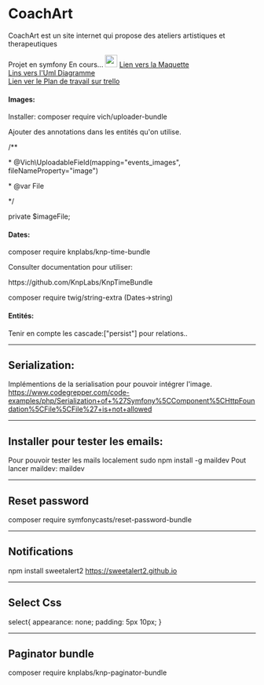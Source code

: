 # CoachArt

CoachArt est un site internet qui propose des ateliers artistiques et therapeutiques

Projet en symfony
En cours...
<img width=25px src="https://cdn.jsdelivr.net/gh/devicons/devicon/icons/figma/figma-original.svg" /> <a href="https://www.figma.com/file/wLKninePpzJFivIM4A6ICh/Coach-art?node-id=0%3A1">Lien vers la Maquette</a><br>
<a href="https://lucid.app/lucidchart/25662ae1-33ba-46b4-961b-5e696d1a5737/edit?beaconFlowId=43E5F121AFD6FCA6&invitationId=inv_97166fef-7f61-4e52-b532-85e5bf37403a&page=HWEp-vi-RSFO#">Lins vers l'Uml Diagramme</a><br>
<a href="https://trello.com/invite/b/1sY3VekL/dc2d8f661502e850b4822ff23de4716a/coachart">Lien ver le Plan de travail sur trello</a>

<h4>Images:</h4> 
<p>Installer: composer require vich/uploader-bundle</p>
<p>Ajouter des annotations dans les entités qu'on utilise.</p>
    <p>/**</p>
     <p>* @Vich\UploadableField(mapping="events_images", fileNameProperty="image")</p>
     <p>* @var File</p>
     <p>*/</p>
    <p>private $imageFile;</p>


<h4>Dates: </h4>
<p>composer require knplabs/knp-time-bundle</p>
<p>Consulter documentation pour utiliser:</p>
<p>https://github.com/KnpLabs/KnpTimeBundle</p>
<p>composer require twig/string-extra (Dates->string)</p>

<h4>Entités:</h4> 
<p>Tenir en compte les cascade:["persist"] pour relations..</p>

-------
Serialization:
-------
Implémentions de la serialisation pour pouvoir intégrer l'image.
https://www.codegrepper.com/code-examples/php/Serialization+of+%27Symfony%5CComponent%5CHttpFoundation%5CFile%5CFile%27+is+not+allowed

---------
Installer pour tester les emails:
-----
Pour pouvoir tester les mails localement 
sudo npm install -g maildev
Pout lancer maildev: 
maildev

---------
Reset password
---------
composer require symfonycasts/reset-password-bundle

------
Notifications
-------
npm install sweetalert2
https://sweetalert2.github.io

-----
Select Css
------
select{
    appearance: none;
    padding: 5px 10px;
}

-----
Paginator bundle
------
composer require knplabs/knp-paginator-bundle


